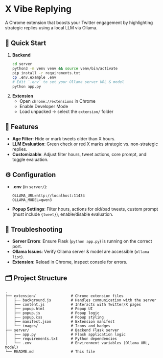 # X Vibe Replying

A Chrome extension that boosts your Twitter engagement by highlighting strategic replies using a local LLM via Ollama.

## 🚀 Quick Start

1. **Backend**
   ```bash
   cd server
   python3 -m venv venv && source venv/bin/activate
   pip install -r requirements.txt
   cp .env.example .env
   # Edit `.env` to set your Ollama server URL & model
   python app.py
   ```
2. **Extension**
   - Open `chrome://extensions` in Chrome
   - Enable Developer Mode
   - Load unpacked → select the `extension/` folder

## 🔧 Features

- **Age Filter**: Hide or mark tweets older than X hours.
- **LLM Evaluation**: Green check or red X marks strategic vs. non-strategic replies.
- **Customizable**: Adjust filter hours, tweet actions, core prompt, and toggle evaluation.

## ⚙️ Configuration

- **.env** (in `server/`):
  ```
  OLLAMA_URL=http://localhost:11434
  OLLAMA_MODEL=qwen3
  ```
- **Popup Settings**: Filter hours, actions for old/bad tweets, custom prompt (must include `{tweet}`), enable/disable evaluation.

## 🤔 Troubleshooting

- **Server Errors**: Ensure Flask (`python app.py`) is running on the correct port.
- **Ollama Issues**: Verify Ollama server & model are accessible (`ollama list`).
- **Extension**: Reload in Chrome, inspect console for errors.

## 🗂️ Project Structure

```
.
├── extension/                # Chrome extension files
│   ├── background.js         # Handles communication with the server
│   ├── content.js            # Interacts with Twitter/X pages
│   ├── popup.html            # Popup UI
│   ├── popup.js              # Popup logic
│   ├── popup.css             # Popup styling
│   ├── manifest.json         # Extension manifest
│   └── images/               # Icons and badges
├── server/                   # Backend Flask server
│   ├── app.py                # Flask application logic
│   ├── requirements.txt      # Python dependencies
│   └── .env                  # Environment variables (Ollama URL, Model)
└── README.md                 # This file
```
